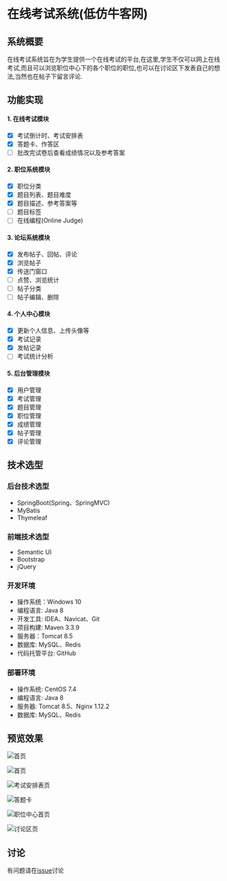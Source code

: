 # 在线考试系统(低仿牛客网)

## 系统概要
   在线考试系统旨在为学生提供一个在线考试的平台,在这里,学生不仅可以网上在线考试,而且可以浏览职位中心下的各个职位的职位,也可以在讨论区下发表自己的想法,当然也在帖子下留言评论.

## 功能实现
#### 1. 在线考试模块
- [x] 考试倒计时、考试安排表
- [x] 答题卡、作答区
- [ ] 批改完试卷后查看成绩情况以及参考答案

#### 2. 职位系统模块
- [x] 职位分类
- [x] 题目列表、题目难度
- [x] 题目描述、参考答案等
- [ ] 题目标签
- [ ] 在线编程(Online Judge)

#### 3. 论坛系统模块
- [x] 发布帖子、回帖、评论
- [x] 浏览帖子
- [x] 传送门窗口
- [ ] 点赞、浏览统计
- [ ] 帖子分类
- [ ] 帖子编辑、删除

#### 4. 个人中心模块
- [x] 更新个人信息、上传头像等
- [x] 考试记录
- [x] 发帖记录
- [ ] 考试统计分析

#### 5. 后台管理模块
- [x] 用户管理
- [x] 考试管理
- [x] 题目管理
- [x] 职位管理
- [x] 成绩管理
- [x] 帖子管理
- [x] 评论管理

## 技术选型
### 后台技术选型
* SpringBoot(Spring、SpringMVC)
* MyBatis
* Thymeleaf

### 前端技术选型
* Semantic UI
* Bootstrap
* jQuery

### 开发环境
* 操作系统：Windows 10
* 编程语言: Java 8
* 开发工具: IDEA、Navicat、Git
* 项目构建: Maven 3.3.9
* 服务器：Tomcat 8.5
* 数据库: MySQL、Redis
* 代码托管平台: GitHub

### 部署环境
* 操作系统: CentOS 7.4
* 编程语言: Java 8
* 服务器: Tomcat 8.5、Nginx 1.12.2
* 数据库: MySQL、Redis

## 预览效果
![首页](https://github.com/gdufeZLYL/blog/blob/master/images/20180421163651.png)

![首页](https://github.com/gdufeZLYL/blog/blob/master/images/20180421163704.png)

![考试安排表页](https://github.com/gdufeZLYL/blog/blob/master/images/20180421163721.png)

![答题卡](https://github.com/gdufeZLYL/blog/blob/master/images/20180421164520.png)

![职位中心首页](https://github.com/gdufeZLYL/blog/blob/master/images/20180421163734.png)

![讨论区页](https://github.com/gdufeZLYL/blog/blob/master/images/20180421163808.png)

## 讨论
有问题请在[issue](https://github.com/gdufeZLYL/springboot-penguin/issues)讨论

